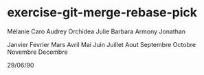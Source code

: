 # exercise-git-merge-rebase-pick

Mélanie Caro
Audrey
Orchidea
Julie
Barbara
Armony
Jonathan

Janvier
Fevrier
Mars
Avril
Mai
Juin
Juillet
Aout
Septembre
Octobre
Novembre
Decembre

29/06/90
